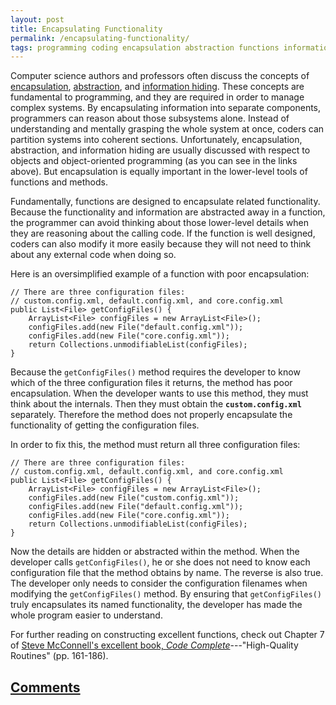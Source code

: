 ```yaml
---
layout: post
title: Encapsulating Functionality
permalink: /encapsulating-functionality/
tags: programming coding encapsulation abstraction functions information-hiding
---
```


Computer science authors and professors often discuss the concepts of <a
target="_blank"
href="https://en.wikipedia.org/wiki/Encapsulation_(computer_programming)">encapsulation</a>,
<a target="_blank"
href="https://en.wikipedia.org/wiki/Abstraction_(software_engineering)">abstraction</a>,
and <a target="_blank"
href="https://en.wikipedia.org/wiki/Information_hiding">information hiding</a>.
These concepts are fundamental to programming, and they are required in order to
manage complex systems. By encapsulating information into separate components,
programmers can reason about those subsystems alone. Instead of understanding
and mentally grasping the whole system at once, coders can partition systems
into coherent sections. Unfortunately, encapsulation, abstraction, and
information hiding are usually discussed with respect to objects and
object-oriented programming (as you can see in the links above). But
encapsulation is equally important in the lower-level tools of functions and
methods.

Fundamentally, functions are designed to encapsulate related functionality.
Because the functionality and information are abstracted away in a function, the
programmer can avoid thinking about those lower-level details when they are
reasoning about the calling code. If the function is well designed, coders can
also modify it more easily because they will not need to think about any
external code when doing so.

Here is an oversimplified example of a function with poor encapsulation:

```
// There are three configuration files:
// custom.config.xml, default.config.xml, and core.config.xml
public List<File> getConfigFiles() {
    ArrayList<File> configFiles = new ArrayList<File>();
    configFiles.add(new File("default.config.xml"));
    configFiles.add(new File("core.config.xml"));
    return Collections.unmodifiableList(configFiles);
}
```

Because the `getConfigFiles()` method requires the developer to know which of
the three configuration files it returns, the method has poor encapsulation.
When the developer wants to use this method, they must think about the
internals. Then they must obtain the **`custom.config.xml`** separately.
Therefore the method does not properly encapsulate the functionality of getting
the configuration files.

In order to fix this, the method must return all three configuration files:

```
// There are three configuration files:
// custom.config.xml, default.config.xml, and core.config.xml
public List<File> getConfigFiles() {
    ArrayList<File> configFiles = new ArrayList<File>();
    configFiles.add(new File("custom.config.xml"));
    configFiles.add(new File("default.config.xml"));
    configFiles.add(new File("core.config.xml"));
    return Collections.unmodifiableList(configFiles);
}
```

Now the details are hidden or abstracted within the method. When the developer
calls `getConfigFiles()`, he or she does not need to know each configuration
file that the method obtains by name. The reverse is also true. The developer
only needs to consider the configuration filenames when modifying the
`getConfigFiles()` method. By ensuring that `getConfigFiles()` truly
encapsulates its named functionality, the developer has made the whole program
easier to understand.

For further reading on constructing excellent functions, check out Chapter 7 of
<a target="_blank" href="http://cc2e.com/">Steve McConnell's excellent book,
*Code Complete*</a>---"High-Quality Routines" (pp. 161-186).

## <a href="https://github.com/stiemannkj1/stiemannkj1.github.io/issues/8" target="_blank">Comments</a>
